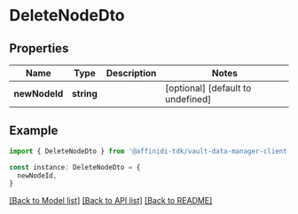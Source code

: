 # DeleteNodeDto

## Properties

| Name          | Type       | Description | Notes                             |
| ------------- | ---------- | ----------- | --------------------------------- |
| **newNodeId** | **string** |             | [optional] [default to undefined] |

## Example

```typescript
import { DeleteNodeDto } from '@affinidi-tdk/vault-data-manager-client'

const instance: DeleteNodeDto = {
  newNodeId,
}
```

[[Back to Model list]](../README.md#documentation-for-models) [[Back to API list]](../README.md#documentation-for-api-endpoints) [[Back to README]](../README.md)
